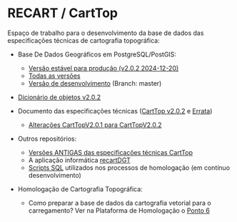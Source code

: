 # RECART / CartTop
Espaço de trabalho para o desenvolvimento da base de dados das especificações técnicas de cartografia topográfica:

- Base De Dados Geográficos em PostgreSQL/PostGIS:
    - [Versão estável para produção (v2.0.2 2024-12-20)](https://github.com/dgterritorio/RECART/releases/tag/v2.0.2)
    - [Todas as versões](https://github.com/dgterritorio/RECART/releases)
    - [Versão de desenvolvimento](https://github.com/dgterritorio/RECART) (Branch: master)
- [Dicionário de objetos v2.0.2](http://www.dgterritorio.gov.pt/recart/)
- Documento das especificações técnicas ([CartTop v2.0.2](https://github.com/dgterritorio/RECART/blob/master/NormasEspecificacoesTecnicasCartTopV2.0.2.pdf) e [Errata](https://github.com/dgterritorio/RECART/blob/master/NormasEspecificacoesTecnicasCartTopV2.0.2-Errata.pdf))
     - [Alterações CartTopV2.0.1 para CartTopV2.0.2](https://github.com/dgterritorio/RECART/blob/master/Altera%C3%A7%C3%B5es%20CartTopV2.0.1%20para%20CartTopV2.0.2.pdf)
- Outros repositórios:
     - [Versões ANTIGAS das especificações técnicas CartTop](https://github.com/dgterritorio/recart-carttop-arquivo)
     - A aplicação informática [recartDGT](https://github.com/dgterritorio/recart-plugin)
     - [Scripts SQL](https://github.com/dgterritorio/recart-scripts-sql) utilizados nos processos de homologação (em contínuo desenvolvimento)

- Homologação de Cartografia Topográfica:
    - Como preparar a base de dados da cartografia vetorial para o carregamento? Ver na Plataforma de Homologação o [Ponto 6](https://homologacao.dgterritorio.gov.pt/app/faq)
   
